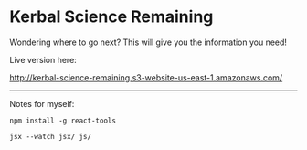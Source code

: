 # Kerbal Science Remaining

Wondering where to go next? This will give you the information you need!

Live version here:

http://kerbal-science-remaining.s3-website-us-east-1.amazonaws.com/



----

Notes for myself:

    npm install -g react-tools

    jsx --watch jsx/ js/